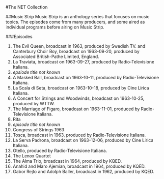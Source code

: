 #The NET Collection

##Music Strip
Music Strip is an anthology series that focuses on music topics.  The episodes come from many producers, and some aired as individual programs before airing on Music Strip.

###Episodes
1. The Evil Queen, broadcast in 1963, produced by Swedish TV. and Canterbury Choir Boy, broadcast on 1963-09-20, produced by Associated British-Pathe Limited, England.
2. La Traviata, broadcast on 1963-09-27, produced by Radio-Televisione Italiana.
3. *epsiode title not known*
4. A Masked Ball, broadcast on 1963-10-11, produced by Radio-Televisione Italiana.
5. La Scala di Seta, broadcast on 1963-10-18, produced by Cine Lirica Italiana.
6. A Concert for Strings and Woodwinds, broadcast on 1963-10-25, produced by WTTW.
7. The Marriage of Figaro, broadcast on 1963-11-01, produced by Radio-Televisione Italiana.
8. Rita
9. *episode title not known*
10. Congress of Strings 1963
11. Tosca, broadcast in 1963, produced by Radio-Televisione Italiana.
12. La Serva Padrona, broadcast on 1963-12-06, produced by Cine Lirica Italiana.
13. Otello, produced by Radio-Televisione Italiana.
15. The Lenox Quartet
16. The Alma Trio, broadcast in 1964, produced by KQED.
17. Anahid and Maro Ajemian, broadcast in 1964, produced by KQED.
18. Gabor Rejto and Adolph Baller, broadcast in 1962, produced by KQED.
